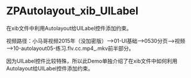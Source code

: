 # ZPAutolayout_xib_UILabel
在xib文件中利用Autolayout给UILabel控件添加约束。

视频路径：小马哥视频2015年（没加密版）——>01-UI基础——>0530分页——>视频——>10-autolayout05-练习.flv.cc.mp4_.mkv前半部分。

因为UILabel控件比较特殊，所以此Demo单独介绍了在xib文件中如何利用Autolayout给UILabel控件添加约束。
